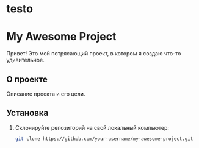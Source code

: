 # testo
# My Awesome Project

Привет! Это мой потрясающий проект, в котором я создаю что-то удивительное.

## О проекте

Описание проекта и его цели.

## Установка

1. Склонируйте репозиторий на свой локальный компьютер:

   ```bash
   git clone https://github.com/your-username/my-awesome-project.git
